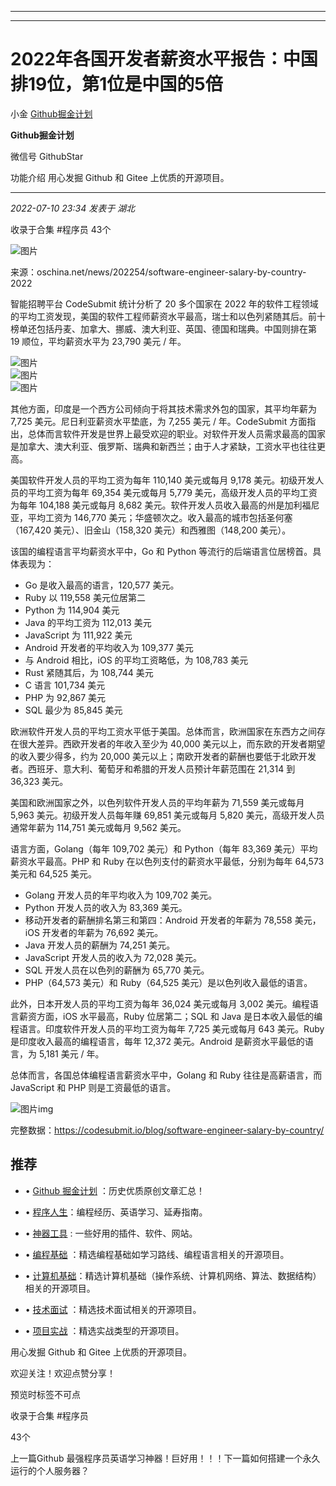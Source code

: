 ----------------------------------------
----------------------------------------
#  2022年各国开发者薪资水平报告：中国排19位，第1位是中国的5倍

小金  [ Github掘金计划 ](javascript:void\(0\);)

**Github掘金计划** ![]()

微信号 GithubStar

功能介绍 用心发掘 Github 和 Gitee 上优质的开源项目。

____

_2022-07-10 23:34_ _发表于 湖北_

收录于合集 #程序员 43个

![图片](https://mmbiz.qpic.cn/mmbiz_png/R3InYSAIZkFia7WyXSMe1VQOBLaiaTia655tSBsqnNWn1kvEac7ZM06rbX4GOunz244FYlQUmPjr7ibLicC8lgticJjw/640?wx_fmt=png&wxfrom=5&wx_lazy=1&wx_co=1)

来源：oschina.net/news/202254/software-engineer-salary-by-country-2022

智能招聘平台 CodeSubmit 统计分析了 20 多个国家在 2022
年的软件工程领域的平均工资发现，美国的软件工程师薪资水平最高，瑞士和以色列紧随其后。前十榜单还包括丹麦、加拿大、挪威、澳大利亚、英国、德国和瑞典。中国则排在第
19 顺位，平均薪资水平为 23,790 美元 / 年。

![图片](https://mmbiz.qpic.cn/mmbiz_png/R3InYSAIZkFia7WyXSMe1VQOBLaiaTia655QKj3Ge7mwKElCEqDuTuZDYboDX0RyxGxORjcsJwgmO2EM2kmevpxTg/640?wx_fmt=png&wxfrom=5&wx_lazy=1&wx_co=1)  
![图片](https://mmbiz.qpic.cn/mmbiz_png/R3InYSAIZkFia7WyXSMe1VQOBLaiaTia655lZCrXGdsCib6PnI5sjU3icCt10AMTN1cGuOmLCsQJP4dlvWHkTz0jq1g/640?wx_fmt=png&wxfrom=5&wx_lazy=1&wx_co=1)  
![图片](https://mmbiz.qpic.cn/mmbiz_png/R3InYSAIZkFia7WyXSMe1VQOBLaiaTia6559FQBoBM7pp55O7zBIgjRt25lBBVicBmp5ggbT2UmknjkwtbzSZ5keqw/640?wx_fmt=png&wxfrom=5&wx_lazy=1&wx_co=1)  

其他方面，印度是一个西方公司倾向于将其技术需求外包的国家，其平均年薪为 7,725 美元。尼日利亚薪资水平垫底，为 7,255 美元 /
年。CodeSubmit
方面指出，总体而言软件开发是世界上最受欢迎的职业。对软件开发人员需求最高的国家是加拿大、澳大利亚、俄罗斯、瑞典和新西兰；由于人才紧缺，工资水平也往往更高。

美国软件开发人员的平均工资为每年 110,140 美元或每月 9,178 美元。初级开发人员的平均工资为每年 69,354 美元或每月 5,779
美元，高级开发人员的平均工资为每年 104,188 美元或每月 8,682 美元。软件开发人员收入最高的州是加利福尼亚，平均工资为 146,770
美元；华盛顿次之。收入最高的城市包括圣何塞（167,420 美元）、旧金山（158,320 美元）和西雅图（148,200 美元）。

该国的编程语言平均薪资水平中，Go 和 Python 等流行的后端语言位居榜首。具体表现为：

  * Go 是收入最高的语言，120,577 美元。
  * Ruby 以 119,558 美元位居第二
  * Python 为 114,904 美元
  * Java 的平均工资为 112,013 美元
  * JavaScript 为 111,922 美元
  * Android 开发者的平均收入为 109,377 美元
  * 与 Android 相比，iOS 的平均工资略低，为 108,783 美元
  * Rust 紧随其后，为 108,744 美元
  * C 语言 101,734 美元
  * PHP 为 92,867 美元
  * SQL 最少为 85,845 美元

欧洲软件开发人员的平均工资水平低于美国。总体而言，欧洲国家在东西方之间存在很大差异。西欧开发者的年收入至少为 40,000
美元以上，而东欧的开发者期望的收入要少得多，约为 20,000
美元以上；南欧开发者的薪酬也要低于北欧开发者。西班牙、意大利、葡萄牙和希腊的开发人员预计年薪范围在 21,314 到 36,323 美元。

美国和欧洲国家之外，以色列软件开发人员的平均年薪为 71,559 美元或每月 5,963 美元。初级开发人员每年赚 69,851 美元或每月 5,820
美元，高级开发人员通常年薪为 114,751 美元或每月 9,562 美元。

语言方面，Golang（每年 109,702 美元）和 Python（每年 83,369 美元）平均薪资水平最高。PHP 和 Ruby
在以色列支付的薪资水平最低，分别为每年 64,573 美元和 64,525 美元。

  * Golang 开发人员的年平均收入为 109,702 美元。
  * Python 开发人员的收入为 83,369 美元。
  * 移动开发者的薪酬排名第三和第四：Android 开发者的年薪为 78,558 美元，iOS 开发者的年薪为 76,692 美元。
  * Java 开发人员的薪酬为 74,251 美元。
  * JavaScript 开发人员的收入为 72,028 美元。
  * SQL 开发人员在以色列的薪酬为 65,770 美元。
  * PHP（64,573 美元）和 Ruby（64,525 美元）是以色列收入最低的语言。

此外，日本开发人员的平均工资为每年 36,024 美元或每月 3,002 美元。编程语言薪资方面，iOS 水平最高，Ruby 位居第二；SQL 和 Java
是日本收入最低的编程语言。印度软件开发人员的平均工资为每年 7,725 美元或每月 643 美元。Ruby 是印度收入最高的编程语言，每年 12,372
美元。Android 是薪资水平最低的语言，为 5,181 美元 / 年。

总体而言，各国总体编程语言薪资水平中，Golang 和 Ruby 往往是高薪语言，而 JavaScript 和 PHP 则是工资最低的语言。

![图片](https://mmbiz.qpic.cn/mmbiz_png/R3InYSAIZkFia7WyXSMe1VQOBLaiaTia6556uQBt2DicVRTlcYBY3mRXJV0HpGjOzfBDlpITx1LHfiaQ7RrYdC7uQEQ/640?wx_fmt=png&wxfrom=5&wx_lazy=1&wx_co=1)img

完整数据：https://codesubmit.io/blog/software-engineer-salary-by-country/

## 推荐

  * • [Github 掘金计划](https://mp.weixin.qq.com/mp/appmsgalbum?__biz=MzIwNDgzMzI3Mg==&action=getalbum&album_id=1571213952619954180#wechat_redirect "Github 掘金计划") ：历史优质原创文章汇总！

  * • [程序人生](https://mp.weixin.qq.com/mp/appmsgalbum?__biz=MzIwNDgzMzI3Mg==&action=getalbum&album_id=2084343476975878144#wechat_redirect "程序人生")：编程经历、英语学习、延寿指南。

  * • [神器工具](https://mp.weixin.qq.com/mp/appmsgalbum?__biz=MzIwNDgzMzI3Mg==&action=getalbum&album_id=1692140336665378820#wechat_redirect "神器工具") : 一些好用的插件、软件、网站。

  * • [编程基础](https://mp.weixin.qq.com/mp/appmsgalbum?action=getalbum&album_id=1632585323454971905&__biz=MzIwNDgzMzI3Mg==#wechat_redirect "编程基础") ：精选编程基础如学习路线、编程语言相关的开源项目。

  * • [计算机基础](https://mp.weixin.qq.com/mp/appmsgalbum?action=getalbum&album_id=1635325633234780161&__biz=MzIwNDgzMzI3Mg==#wechat_redirect "计算机基础")：精选计算机基础（操作系统、计算机网络、算法、数据结构）相关的开源项目。

  * • [技术面试](https://mp.weixin.qq.com/mp/appmsgalbum?action=getalbum&album_id=1632589980491366403&__biz=MzIwNDgzMzI3Mg==#wechat_redirect "技术面试") ：精选技术面试相关的开源项目。

  * • [项目实战](https://mp.weixin.qq.com/mp/appmsgalbum?action=getalbum&album_id=1632590550748938241&__biz=MzIwNDgzMzI3Mg==#wechat_redirect "项目实战") ：精选实战类型的开源项目。

用心发掘 Github 和 Gitee 上优质的开源项目。

欢迎关注！欢迎点赞分享！

预览时标签不可点

收录于合集 #程序员

43个

上一篇Github 最强程序员英语学习神器！巨好用！！！下一篇如何搭建一个永久运行的个人服务器？

